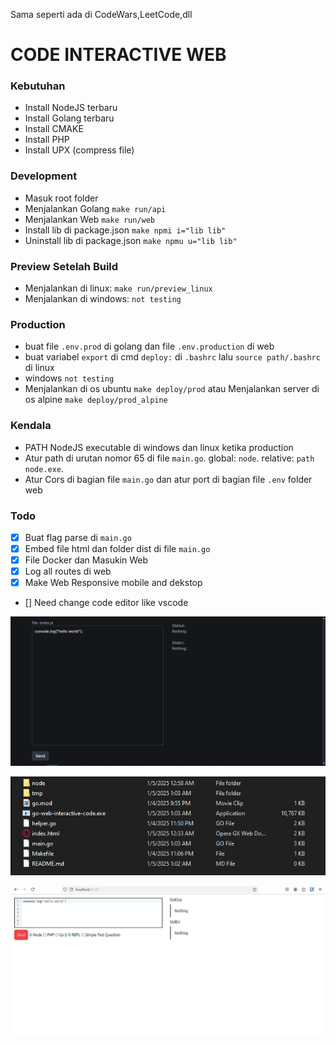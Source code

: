Sama seperti ada di CodeWars,LeetCode,dll

# CODE INTERACTIVE WEB

### Kebutuhan

- Install NodeJS terbaru
- Install Golang terbaru
- Install CMAKE
- Install PHP
- Install UPX (compress file)

### Development

- Masuk root folder
- Menjalankan Golang `make run/api`
- Menjalankan Web `make run/web`
- Install lib di package.json `make npmi i="lib lib"`
- Uninstall lib di package.json `make npmu u="lib lib"`

### Preview Setelah Build

- Menjalankan di linux: `make run/preview_linux`
- Menjalankan di windows: `not testing`

### Production

- buat file `.env.prod` di golang dan file `.env.production` di web
- buat variabel `export` di cmd `deploy:` di `.bashrc` lalu `source path/.bashrc` di linux
- windows `not testing`
- Menjalankan di os ubuntu `make deploy/prod` atau Menjalankan server di os alpine `make deploy/prod_alpine`

### Kendala

- PATH NodeJS executable di windows dan linux ketika production
- Atur path di urutan nomor 65 di file `main.go`. global: `node`. relative: `path node.exe`.
- Atur Cors di bagian file `main.go` dan atur port di bagian file `.env` folder web

### Todo

- [x] Buat flag parse di `main.go`
- [x] Embed file html dan folder dist di file `main.go`
- [x] File Docker dan Masukin Web
- [x] Log all routes di web
- [x] Make Web Responsive mobile and dekstop
- [] Need change code editor like vscode

![IMG_PROD](images/WEB.PNG "Title")

![IMG_PROD](images/IMG_PROD.PNG "Title")

![IMG_PROD](images/after-prod-img.jpg "Title")

